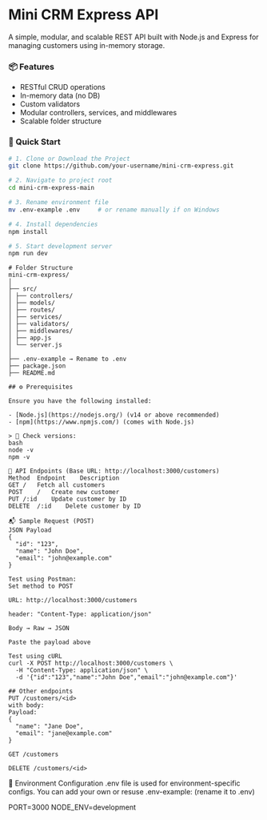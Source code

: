 # Mini CRM Express API

A simple, modular, and scalable REST API built with Node.js and Express for managing customers using in-memory storage.

### 📦 Features
- RESTful CRUD operations
- In-memory data (no DB)
- Custom validators 
- Modular controllers, services, and middlewares
- Scalable folder structure

### 🚀 Quick Start

```bash
# 1. Clone or Download the Project
git clone https://github.com/your-username/mini-crm-express.git

# 2. Navigate to project root
cd mini-crm-express-main

# 3. Rename environment file
mv .env-example .env     # or rename manually if on Windows

# 4. Install dependencies
npm install

# 5. Start development server
npm run dev
```

```
# Folder Structure
mini-crm-express/
│
├── src/
│ ├── controllers/
│ ├── models/
│ ├── routes/
│ ├── services/
│ ├── validators/
│ ├── middlewares/
│ ├── app.js
│ └── server.js
│
├── .env-example → Rename to .env
├── package.json
├── README.md
```

```
## ⚙️ Prerequisites

Ensure you have the following installed:

- [Node.js](https://nodejs.org/) (v14 or above recommended)
- [npm](https://www.npmjs.com/) (comes with Node.js)

> 🔎 Check versions:
bash
node -v
npm -v

```

```
🔗 API Endpoints (Base URL: http://localhost:3000/customers)
Method	Endpoint	Description
GET	/	Fetch all customers
POST	/	Create new customer
PUT	/:id	Update customer by ID
DELETE	/:id	Delete customer by ID

📬 Sample Request (POST)
JSON Payload
{
  "id": "123",
  "name": "John Doe",
  "email": "john@example.com"
}

Test using Postman:
Set method to POST

URL: http://localhost:3000/customers

header: "Content-Type: application/json"

Body → Raw → JSON

Paste the payload above

Test using cURL
curl -X POST http://localhost:3000/customers \
  -H "Content-Type: application/json" \
  -d '{"id":"123","name":"John Doe","email":"john@example.com"}'

## Other endpoints
PUT /customers/<id> 
with body:
Payload:
{
  "name": "Jane Doe",
  "email": "jane@example.com"
}

GET /customers

DELETE /customers/<id>
```

💬 Environment Configuration
.env file is used for environment-specific configs.
You can add your own or resuse .env-example: (rename it to .env)

PORT=3000
NODE_ENV=development
